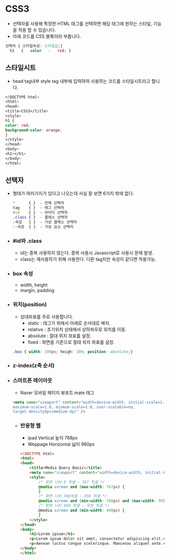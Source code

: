 # CSS3

- 선택자를 사용해 특정한 HTML 태그를 선택하면 해당 태그에 원하는 스타일, 기능을 적용 할 수 있습니다.
- 아래 코드를 CSS 블록이라 부릅니다.

```css
선택자 { 스타일속성: 스타일값;}
  h1   {   color   :   red; }
```  
  
## 스타일시트

- head tag내부 style tag 내부에 입력하여 사용하는 코드를 스타일시트라고 합니다.

```css 
<!DOCTYPE html>
<html>
<head>
<title>CSS3</title>
<style>
h1 {
color: red;
background-color: orange;
}
</style>
</head>
<body>
<h1></h1>
</body>
</html>
```  
  
## 선택자

- 형태가 여러가지가 있다고 나오는데 사실 잘 보면 6가지 밖에 없다.

  ```css
  *      { }  - 전체 선택자 
  tag    { }  - 태그 선택자
  #id    { }  - 아이디 선택자
  .class { }  - 클레스 선택자
  :속성   { }  - 가상 클레스 선택자
  ::속성  { }  - 가상 요소 선택자
  ```
  
- ### #id와 .class

  - id는 중복 사용하지 않는다. 중복 사용시 Javascript로 사용시 문제 발생.
  - class는 재사용하기 위해 사용한다. 다른 tag지만 속성이 같다면 적용가능.  
  
- ### box 속성

  - width, height
  - margin, padding  
  
- ### 위치(position)

  - 상대좌표를 주로 사용합니다.
    - static :  태그가 위에서 아래로 순서대로 배치.
    - relative :  초기위치 상태에서 상하좌우로 위치를 이동.
    - absolute :   절대 위치 좌표를 설정.
    - fixed : 화면을 기준으로 절대 위치 좌표를 설정.

  ```css
  .box { width: 100px; heigh: 100; position: absolute;}
  ```  

- ### z-index(z축 순서)

- ### 스마트폰 레이아웃

  - Naver 모바일  페이지 뷰포트 mate 태그
  ```html
  <meta name="viewport" content="width=device-width, initial-scale=1.0, 
  maximum-scale=1.0, minmum-scale=1.0, user-scalable=no, 
  target-densitydpi=medium-dpi" />
  ```
  
  - ### 반응형 웹
    - ipad Vertical 높이 768px 
    - Weppage Horizontal 넓이 960px
    ```html
    <!DOCTYPE html>
    <html>
    <head>
        <title>Media Query Basic</title>
        <meta name="viewport" content="width=device-width, initial-scale=1.0" />
        <style>
            /* 화면 너비 0 픽셀 ~ 767 픽셀 */
            @media screen and (max-width: 767px) {
            }
            /* 화면 너비 768픽셀 ~ 959 픽셀 */
            @media screen and (min-width: 768px) and (max-width: 959px)
            /* 화면 너비 960 픽셀 ~ 무한 픽셀 */
            @media screen and (min-width: 960px) {
            }
        </style>
    </head>
    <body>
        <h1>Lorem ipsum</h1>
        <p>Lorem ipsum dolor sit amet, consectetur adipiscing elit.</p>
        <p>Aenean luctus congue scelerisque. Maecenas aliquet ante.</p>
    </body>
    </html>
    ```